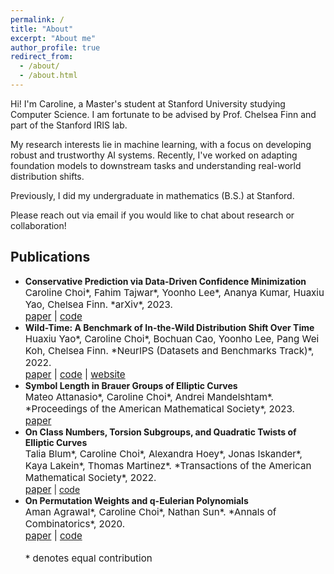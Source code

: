 ```yaml
---
permalink: /
title: "About"
excerpt: "About me"
author_profile: true
redirect_from: 
  - /about/
  - /about.html
---
```


Hi! I'm Caroline, a Master's student at Stanford University studying Computer Science. I am fortunate to be advised by Prof. Chelsea Finn and part of the Stanford IRIS lab.

My research interests lie in machine learning, with a focus on developing robust and trustworthy AI systems. 
Recently, I've worked on adapting foundation models to downstream tasks and understanding real-world distribution shifts.

<!-- Feel free to add more personal statements or details about your research interests here -->

Previously, I did my undergraduate in mathematics (B.S.) at Stanford.

Please reach out via email if you would like to chat about research or collaboration!

[//]: # (If you're interested in discussing research or potential collaborations, please don't hesitate to reach out to me via email!)

Publications
------
- <span style="font-weight:bold;">Conservative Prediction via Data-Driven Confidence Minimization</span><br>
  <span style="font-size:4mm;">Caroline Choi&ast;, Fahim Tajwar&ast;, Yoonho Lee&ast;, Ananya Kumar, Huaxiu Yao, Chelsea Finn. &ast;arXiv&ast;, 2023.</span><br>
  <span style="font-size:4mm;">[paper](https://arxiv.org/abs/2306.04974) | [code](https://github.com/tajwarfahim/dcm)</span>
- <span style="font-weight:bold;">Wild-Time: A Benchmark of In-the-Wild Distribution Shift Over Time</span><br>
  <span style="font-size:4mm;">Huaxiu Yao&ast;, Caroline Choi&ast;, Bochuan Cao, Yoonho Lee, Pang Wei Koh, Chelsea Finn. &ast;NeurIPS (Datasets and Benchmarks Track)&ast;, 2022.</span><br>
  <span style="font-size:4mm;">[paper](https://arxiv.org/abs/2211.14238) | [code](https://github.com/huaxiuyao/Wild-Time) | [website](https://wild-time.github.io) </span>
- <span style="font-weight:bold;">Symbol Length in Brauer Groups of Elliptic Curves</span><br>
  <span style="font-size:4mm;">Mateo Attanasio&ast;, Caroline Choi&ast;, Andrei Mandelshtam&ast;. &ast;Proceedings of the American Mathematical Society&ast;, 2023.</span><br>
  <span style="font-size:4mm;">[paper](https://arxiv.org/abs/2107.10886)</span>
- <span style="font-weight:bold;">On Class Numbers, Torsion Subgroups, and Quadratic Twists of Elliptic Curves</span><br>
  <span style="font-size:4mm;">Talia Blum&ast;, Caroline Choi&ast;, Alexandra Hoey&ast;, Jonas Iskander&ast;, Kaya Lakein&ast;, Thomas Martinez&ast;. &ast;Transactions of the American Mathematical Society&ast;, 2022.</span><br>
  <span style="font-size:4mm;">[paper](https://arxiv.org/abs/2007.08756)</span> | [code](https://github.com/cchoi1/class-numbers)
- <span style="font-weight:bold;">On Permutation Weights and q-Eulerian Polynomials</span><br>
  <span style="font-size:4mm;">Aman Agrawal&ast;, Caroline Choi&ast;, Nathan Sun&ast;. &ast;Annals of Combinatorics&ast;, 2020.</span><br>
  <span style="font-size:4mm;">[paper](https://arxiv.org/abs/1809.07398) | [code](https://github.com/cchoi1/permutation-weights)</span>
<br><br>
<span style="font-size:4mm;">&ast; denotes equal contribution</span>

